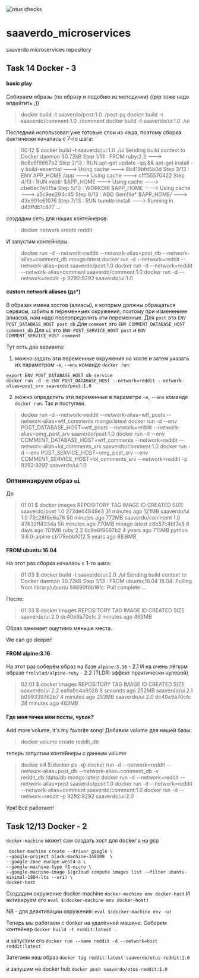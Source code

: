 ![otus checks ](https://github.com/Otus-DevOps-2022-02/saaverdo_microservices/actions/workflows/run-tests-2022-02.yml/badge.svg)


# saaverdo_microservices
saaverdo microservices repository

## Task 14 Docker - 3

#### basic play

Собираем образы (по образу и подобию из методички) ((pip тоже надо апдейтить ;))

> docker build -t saaverdo/post:1.0 ./post-py
> docker build -t saaverdo/comment:1.0 ./comment
> docker build -t saaverdo/ui:1.0 ./ui

Последний использовал уже готовые слои из кэша, поэтому сборка фактически началась с 7-го шага:

> 00:12 $ docker build -t saaverdo/ui:1.0 ./ui
> Sending build context to Docker daemon  30.72kB
> Step 1/13 : FROM ruby:2.2
>  ---> 6c8e6f9667b2
> Step 2/13 : RUN apt-get update -qq && apt-get install -y build-essential
>  ---> Using cache
>  ---> 8b419bfd5b0d
> Step 3/13 : ENV APP_HOME /app
>  ---> Using cache
>  ---> cfff55570422
> Step 4/13 : RUN mkdir $APP_HOME
>  ---> Using cache
>  ---> cbe6ec7e015a
> Step 5/13 : WORKDIR $APP_HOME
>  ---> Using cache
>  ---> a5c9ee294c45
> Step 6/13 : ADD Gemfile* $APP_HOME/
>  ---> 43e991c61076
> Step 7/13 : RUN bundle install
>  ---> Running in d45ffdb1c877
> ...

создадим сеть для наших контейнеров:

> docker network create reddit

И запустим контейнеры.

> docker run -d --network=reddit --network-alias=post_db --network-alias=comment_db mongo:latest
> docker run -d --network=reddit --network-alias=post saaverdo/post:1.0
> docker run -d --network=reddit --network-alias=comment saaverdo/comment:1.0
> docker run -d --network=reddit -p 9292:9292 saaverdo/ui:1.0

#### custom network aliases (дз*)

В образах имена хостов (алиасы), к которым должны обращаться сервисы, забиты в переменныех окружения, поэтому при изменениее алиасов, нам надо переопределить эти переменные.
Для `post` это `ENV POST_DATABASE_HOST post_db`
Для `comment` это `ENV COMMENT_DATABASE_HOST comment_db`
Для `ui` это `ENV POST_SERVICE_HOST post` и `ENV COMMENT_SERVICE_HOST comment`

Тут есть два варианта:
1) можно задать эти переменные окружения на хосте и затем указать их параметром `-e`, `--env` команде `docker run`:

```
export ENV POST_DATABASE_HOST db_service
docker run -d -e ENV POST_DATABASE_HOST --network=reddit --network-alias=post_srv saaverdo/post:1.0
```

2) можно определить эти переменные в параметре `-e`, `--env` команде `docker run`. Так и поступим.


> docker run -d --network=reddit --network-alias=wtf_posts --network-alias=wtf_comments mongo:latest
> docker run -d --env POST_DATABASE_HOST=wtf_posts --network=reddit --network-alias=omg_post_srv saaverdo/post:1.0
> docker run -d --env COMMENT_DATABASE_HOST=wtf_comments --network=reddit --network-alias=lol_comments_srv saaverdo/comment:1.0
> docker run -d --env POST_SERVICE_HOST=omg_post_srv --env COMMENT_SERVICE_HOST=lol_comments_srv --network=reddit -p 9292:9292 saaverdo/ui:1.0

### Оптимизируем образ `ui`

До

> 01:01 $ docker images
> REPOSITORY         TAG            IMAGE ID       CREATED          SIZE
> saaverdo/post      1.0            273de64848e3   31 minutes ago   121MB
> saaverdo/ui        1.0            73c28f6e6a76   50 minutes ago   772MB
> saaverdo/comment   1.0            47632ff4934a   50 minutes ago   770MB
> mongo              latest         c8b57c4bf7e3   8 days ago       701MB
> ruby               2.2            6c8e6f9667b2   4 years ago      715MB
> python             3.6.0-alpine   cb178ebbf0f2   5 years ago      88.6MB

#### FROM ubuntu:16.04

На этот раз сборка началась с 1-го шага:

> 01:03 $ docker build -t saaverdo/ui:2.0 ./ui
> Sending build context to Docker daemon  30.72kB
> Step 1/13 : FROM ubuntu:16.04
> 16.04: Pulling from library/ubuntu
> 58690f9b18fc: Pull complete
> ...

После:

> 01:33 $ docker images
> REPOSITORY             TAG       IMAGE ID       CREATED         SIZE
> saaverdo/ui            2.0       dc40e9a70cfc   2 minutes ago   463MB

Образ занимает ощутимо меньше места.

We can go deeper!

#### FROM alpine:3.16

На этот раз соберём образ на базе `alpine:3.16` - 2.1
И  на очень лёгком образе `frolvlad/alpine-ruby` - 2.2 (TLDR: эффект практически нулевой)

> 02:01 $ docker images
> REPOSITORY             TAG       IMAGE ID       CREATED          SIZE
> saaverdo/ui            2.2       ea9a9c4a9028   9 seconds ago    252MB
> saaverdo/ui            2.1       b099339762b7   4 minutes ago    253MB
> saaverdo/ui            2.0       dc40e9a70cfc   28 minutes ago   463MB

#### Где ~~моя тачка~~ мои посты, чувак?

Add more volume, it's my favorite song!
Добавим volume для нашей базы:

> docker volume create reddit_db

теперь запустим контейнеры с данным volume

> docker kill $(docker ps -q)
> docker run -d --network=reddit --network-alias=post_db --network-alias=comment_db -v reddit_db:/data/db mongo:latest
> docker run -d --network=reddit --network-alias=post saaverdo/post:1.0
> docker run -d --network=reddit --network-alias=comment saaverdo/comment:1.0
> docker run -d --network=reddit -p 9292:9292 saaverdo/ui:2.0

Уря! Всё работает!


## Task 12/13 Docker - 2


`docker-machine` может сам создать хост для docker'а на gcp

```
 docker-machine create --driver google \
--google-project black-machine-349109  \
--google-zone europe-west4-a \
--google-machine-type f1-micro \
--google-machine-image $(gcloud compute images list --filter ubuntu-minimal-1804-lts --uri) \
docker-host
```
Создадим окружение docker-machine
`docker-machine env docker-host`
И активируем его
`eval $(docker-machine env docker-host)`

NB - для деактивации окружения:
`eval $(docker-machine env -u)`


Теперь мы работаем с docker на удалённой машине.
Соберем контейнер
`docker build -t reddit:latest .`

и запустим его
`docker run --name reddit -d --network=host reddit:latest`

Затегаем наш образ
`docker tag reddit:latest saaverdo/otus-reddit:1.0`

и запушим на docker hub
`docker push saaverdo/otus-reddit:1.0`
